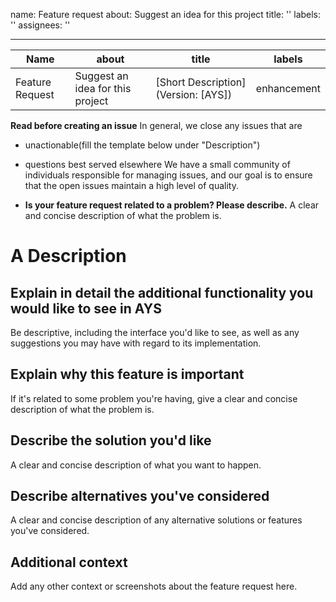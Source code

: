 name: Feature request
about: Suggest an idea for this project
title: ''
labels: ''
assignees: ''

---

| Name| about |title|labels|
| ------------- | ------------- |------------- |------------- |
| Feature Request  | Suggest an idea for this project  |[Short Description] (Version: [AYS]) |enhancement|

**Read before creating an issue**
In general, we close any issues that are
* unactionable(fill the template below under "Description")
* questions best served elsewhere
  We have a small community of individuals responsible for managing issues, and our goal is to ensure that the open issues maintain a high level of quality.

* **Is your feature request related to a problem? Please describe.**
A clear and concise description of what the problem is.

# A Description
## Explain in detail the additional functionality you would like to see in AYS
Be descriptive, including the interface you'd like to see, as well as any suggestions you may have with regard to its implementation.

## Explain why this feature is important
If it's related to some problem you're having, give a clear and concise description of what the problem is.

## Describe the solution you'd like
A clear and concise description of what you want to happen.

##  Describe alternatives you've considered
A clear and concise description of any alternative solutions or features you've considered.

## Additional context
Add any other context or screenshots about the feature request here.